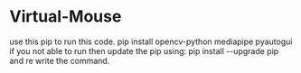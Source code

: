# Virtual-Mouse
use this pip to run this code.
pip install opencv-python mediapipe pyautogui
if you not able to run then update the pip using:
pip install --upgrade pip
and re write the command.
